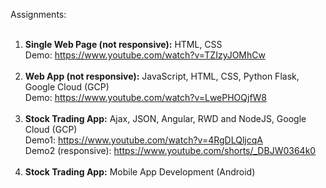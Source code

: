 Assignments:
<br/><br/>
1) **Single Web Page (not responsive):** HTML, CSS <br/>Demo: https://www.youtube.com/watch?v=TZIzyJOMhCw<br/><br/>
3) **Web App (not responsive):** JavaScript, HTML, CSS, Python Flask, Google Cloud (GCP) <br/>Demo: https://www.youtube.com/watch?v=LwePHOQjfW8<br/><br/>
4) **Stock Trading App:** Ajax, JSON, Angular, RWD and NodeJS, Google Cloud (GCP) <br/>Demo1: https://www.youtube.com/watch?v=4RgDLQljcqA <br/>Demo2 (responsive): https://www.youtube.com/shorts/_DBJW0364k0 <br/><br/>
5) **Stock Trading App:** Mobile App Development (Android) <br/><br/>
